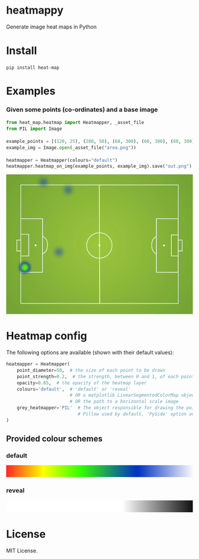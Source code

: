 # heatmappy
Generate image heat maps in Python 

# Install

`pip install heat-map`

# Examples

### Given some points (co-ordinates) and a base image

```python
from heat_map.heatmap import Heatmapper, _asset_file
from PIL import Image

example_points = [(120, 25), (200, 50), (60, 300), (60, 300), (60, 300), (60, 300), (60, 300), (170, 250)]
example_img = Image.open(_asset_file("area.png"))

heatmapper = Heatmapper(colours="default")
heatmapper.heatmap_on_img(example_points, example_img).save("out.png")

```
![area](examples/out.png?raw=true)

# Heatmap config

The following options are available (shown with their default values):

```python
heatmapper = Heatmapper(
    point_diameter=50,  # the size of each point to be drawn
    point_strength=0.2,  # the strength, between 0 and 1, of each point to be drawn
    opacity=0.65,  # the opacity of the heatmap layer
    colours='default',  # 'default' or 'reveal'
                        # OR a matplotlib LinearSegmentedColorMap object 
                        # OR the path to a horizontal scale image
    grey_heatmapper='PIL'  # The object responsible for drawing the points
                           # Pillow used by default, 'PySide' option available if installed
)
```

## Provided colour schemes

### default

![default colour scheme](/heat_map/assets/default.png?raw=true)

### reveal

![reveal colour scheme](/heat_map/assets/reveal.png?raw=true)


# License

MIT License.
